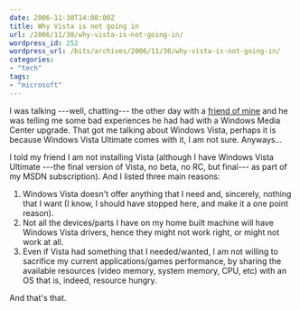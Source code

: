 ```yaml
---
date: 2006-11-30T14:00:00Z
title: Why Vista is not going in
url: /2006/11/30/why-vista-is-not-going-in/
wordpress_id: 252
wordpress_url: /bits/archives/2006/11/30/why-vista-is-not-going-in/
categories:
- "tech"
tags:
- "microsoft"
---
```


I was talking ---well, chatting--- the other day with a <a href="http://george.tsiokos.com/" title="George Tsiokos" alt="George Tsiokos">friend of mine</a> and he was telling me some bad experiences he had had with a Windows Media Center upgrade. That got me talking about Windows Vista, perhaps it is because Windows Vista Ultimate comes with it, I am not sure. Anyways...

I told my friend I am not installing Vista (although I have Windows Vista Ultimate ---the final version of Vista, no beta, no RC, but final--- as part of my MSDN subscription). And I listed three main reasons:

1. Windows Vista doesn't offer anything that I need and, sincerely, nothing that I want (I know, I should have stopped here, and make it a one point reason).
2. Not all the devices/parts I have on my home built machine will have Windows Vista drivers, hence they might not work right, or might not work at all.
3. Even if Vista had something that I needed/wanted, I am not willing to sacrifice my current applications/games performance, by sharing the available resources (video memory, system memory, CPU, etc) with an OS that is, indeed, resource hungry.

And that's that.
